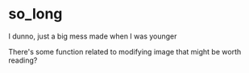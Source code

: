 # so_long

I dunno, just a big mess made when I was younger

There's some function related to modifying image that might be worth reading?
